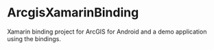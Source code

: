 ArcgisXamarinBinding
====================

Xamarin binding project for ArcGIS for Android and a demo application using the bindings.
